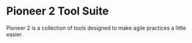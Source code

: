 # Pioneer 2 Tool Suite

Pioneer 2 is a collection of tools designed to make agile practices a little easier.